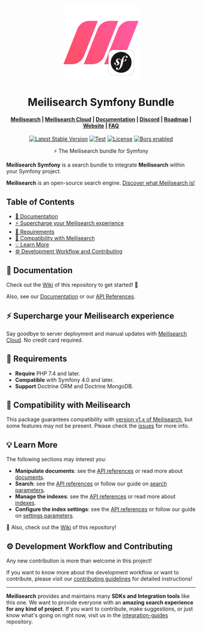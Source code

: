 <p align="center">
  <img src="https://raw.githubusercontent.com/meilisearch/integration-guides/main/assets/logos/meilisearch_symfony.svg" alt="Meilisearch-Symfony" width="200" height="200" />
</p>

<h1 align="center">Meilisearch Symfony Bundle</h1>

<h4 align="center">
  <a href="https://github.com/meilisearch/meilisearch">Meilisearch</a> |
  <a href="https://www.meilisearch.com/pricing?utm_campaign=oss&utm_source=integration&utm_medium=meilisearch-symfony">Meilisearch Cloud</a> |
  <a href="https://docs.meilisearch.com">Documentation</a> |
  <a href="https://discord.meilisearch.com">Discord</a> |
  <a href="https://roadmap.meilisearch.com/tabs/1-under-consideration">Roadmap</a> |
  <a href="https://www.meilisearch.com">Website</a> |
  <a href="https://www.meilisearch.com/docs/faq">FAQ</a>
</h4>

<p align="center">
  <a href="https://packagist.org/packages/meilisearch/search-bundle"><img src="https://img.shields.io/packagist/v/meilisearch/search-bundle" alt="Latest Stable Version"></a>
  <a href="https://github.com/meilisearch/meilisearch-symfony/actions"><img src="https://github.com/meilisearch/meilisearch-symfony/workflows/Tests/badge.svg" alt="Test"></a>
  <a href="https://github.com/meilisearch/meilisearch-symfony/blob/main/LICENSE"><img src="https://img.shields.io/badge/license-MIT-informational" alt="License"></a>
  <a href="https://ms-bors.herokuapp.com/repositories/64"><img src="https://bors.tech/images/badge_small.svg" alt="Bors enabled"></a>
</p>

<p align="center">⚡ The Meilisearch bundle for Symfony</p>

**Meilisearch Symfony** is a search bundle to integrate **Meilisearch** within your Symfony project.

**Meilisearch** is an open-source search engine. [Discover what Meilisearch is!](https://github.com/meilisearch/meilisearch)

## Table of Contents <!-- omit in toc -->

- [📖 Documentation](#-documentation)
- [⚡ Supercharge your Meilisearch experience](#-supercharge-your-meilisearch-experience)
- [📝 Requirements](#-requirements)
- [🤖 Compatibility with Meilisearch](#-compatibility-with-meilisearch)
- [💡 Learn More](#-learn-more)
- [⚙️ Development Workflow and Contributing](#️-development-workflow-and-contributing)

## 📖 Documentation

Check out the [Wiki](https://github.com/meilisearch/meilisearch-symfony/wiki) of this repository to get started! 🚀

Also, see our [Documentation](https://www.meilisearch.com/docs/learn/getting_started/installation) or our [API References](https://www.meilisearch.com/docs/reference/api/overview).

## ⚡ Supercharge your Meilisearch experience

Say goodbye to server deployment and manual updates with [Meilisearch Cloud](https://www.meilisearch.com/pricing?utm_campaign=oss&utm_source=integration&utm_medium=meilisearch-symfony). No credit card required.

## 📝 Requirements

* **Require** PHP 7.4 and later.
* **Compatible** with Symfony 4.0 and later.
* **Support** Doctrine ORM and Doctrine MongoDB.

## 🤖 Compatibility with Meilisearch

This package guarantees compatibility with [version v1.x of Meilisearch](https://github.com/meilisearch/meilisearch/releases/latest), but some features may not be present. Please check the [issues](https://github.com/meilisearch/meilisearch-symfony/issues?q=is%3Aissue+is%3Aopen+label%3A%22good+first+issue%22+label%3Aenhancement) for more info.

## 💡 Learn More

The following sections may interest you:

- **Manipulate documents**: see the [API references](https://www.meilisearch.com/docs/reference/api/documents) or read more about [documents](https://www.meilisearch.com/docs/learn/core_concepts/documents).
- **Search**: see the [API references](https://www.meilisearch.com/docs/reference/api/search) or follow our guide on [search parameters](https://www.meilisearch.com/docs/reference/api/search#search-parameters).
- **Manage the indexes**: see the [API references](https://www.meilisearch.com/docs/reference/api/indexes) or read more about [indexes](https://www.meilisearch.com/docs/learn/core_concepts/indexes).
- **Configure the index settings**: see the [API references](https://www.meilisearch.com/docs/reference/api/settings) or follow our guide on [settings parameters](https://www.meilisearch.com/docs/reference/api/settings#settings_parameters).

📖 Also, check out the [Wiki](https://github.com/meilisearch/meilisearch-symfony/wiki) of this repository!

## ⚙️ Development Workflow and Contributing

Any new contribution is more than welcome in this project!

If you want to know more about the development workflow or want to contribute, please visit our [contributing guidelines](/CONTRIBUTING.md) for detailed instructions!

<hr>

**Meilisearch** provides and maintains many **SDKs and Integration tools** like this one. We want to provide everyone with an **amazing search experience for any kind of project**. If you want to contribute, make suggestions, or just know what's going on right now, visit us in the [integration-guides](https://github.com/meilisearch/integration-guides) repository.
